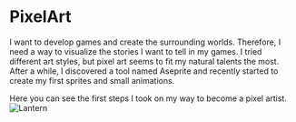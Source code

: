 # PixelArt

I want to develop games and create the surrounding worlds. Therefore, I need a way to visualize the stories I want to tell in my games.
I tried different art styles, but pixel art seems to fit my natural talents the most.
After a while, I discovered a tool named Aseprite and recently started to create my first sprites and small animations.

Here you can see the first steps I took on my way to become a pixel artist.
![Lantern](https://user-images.githubusercontent.com/81244784/129870234-4723ae87-497c-440c-8bee-8d6570771a93.gif)

